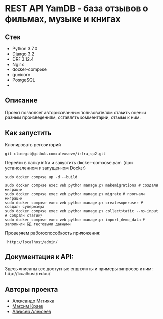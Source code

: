 # REST API YamDB - база отзывов о фильмах, музыке и книгах
## Стек
* Python 3.7.0
* Django 3.2
* DRF 3.12.4
* Nginx
* docker-compose
* gunicorn
* PosrgeSQL
* 
## Описание
Проект позволяет авторизованным пользователям ставить оценки разным произведениям, оставлять комментарии, отзывы к ним.

## Как запустить
Клонировать репозиторий
```
git clonegit@github.com:alexsevv/infra_sp2.git
```
Перейти в папку infra и запустить docker-compose.yaml (при установленном и запущенном Docker)
```
sudo docker compose up -d --build
```
```
sudo docker compose exec web python manage.py makemigrations # создали миграции
sudo docker compose exec web python manage.py migrate # прогнали миграции
sudo docker compose exec web python manage.py createsuperuser # создали суперюзера
sudo docker compose exec web python manage.py collectstatic --no-input # собрали статику
sudo docker compose exec web python manage.py import_demo_data # заполнили БД тестовыми данными
```
Проверяем работоспособность приложения:
```
 http://localhost/admin/
```
## Документация к API:
Здесь описаны все доступные ендпоинты и примеры запросов к ним:
http://localhost/redoc/

## Авторы проекта
- [Александр Матияка](https://github.com/alexsevv)
- [Максим Краев](https://github.com/loony-m)
- [Алексей Алексеев](https://github.com/Litandepython)